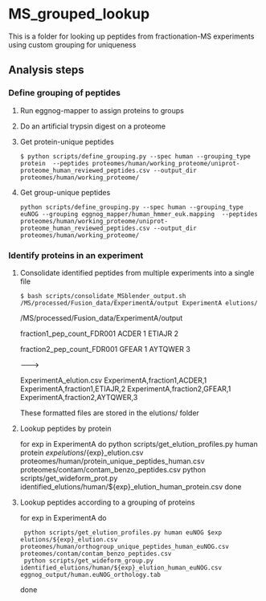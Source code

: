 # MS_grouped_lookup

This is a folder for looking up peptides from fractionation-MS experiments using custom grouping for uniqueness

## Analysis steps


### Define grouping of peptides


1. Run eggnog-mapper to assign proteins to groups




2. Do an artificial trypsin digest on a proteome


3. Get protein-unique peptides
    ```{bash}
    $ python scripts/define_grouping.py --spec human --grouping_type protein  --peptides proteomes/human/working_proteome/uniprot-proteome_human_reviewed_peptides.csv --output_dir proteomes/human/working_proteome/
    ```


4. Get group-unique peptides

    ```
    python scripts/define_grouping.py --spec human --grouping_type euNOG --grouping eggnog_mapper/human_hmmer_euk.mapping  --peptides proteomes/human/working_proteome/uniprot-proteome_human_reviewed_peptides.csv --output_dir proteomes/human/working_proteome/
    ```


### Identify proteins in an experiment

1. Consolidate identified peptides from multiple experiments into a single file
  
   ``` 
   $ bash scripts/consolidate_MSblender_output.sh /MS/processed/Fusion_data/ExperimentA/output ExperimentA elutions/
   ```

   /MS/processed/Fusion_data/ExperimentA/output

      fraction1_pep_count_FDR001
         ACDER 1
         ETIAJR 2

      fraction2_pep_count_FDR001
         GFEAR 1
         AYTQWER 3

   --->

   ExperimentA_elution.csv
        ExperimentA,fraction1,ACDER,1
        ExperimentA,fraction1,ETIAJR,2
        ExperimentA,fraction2,GFEAR,1
        ExperimentA,fraction2,AYTQWER,3
 

   These formatted files are stored in the elutions/ folder

    
2. Lookup peptides by protein

    for exp in ExperimentA
    do
        python scripts/get_elution_profiles.py human protein $exp elutions/${exp}_elution.csv proteomes/human/protein_unique_peptides_human.csv proteomes/contam/contam_benzo_peptides.csv
        python scripts/get_wideform_prot.py identified_elutions/human/${exp}_elution_human_protein.csv
    done

3. Lookup peptides according to a grouping of proteins

    for exp in ExperimentA
    do

        python scripts/get_elution_profiles.py human euNOG $exp elutions/${exp}_elution.csv proteomes/human/orthogroup_unique_peptides_human_euNOG.csv proteomes/contam/contam_benzo_peptides.csv
        python scripts/get_wideform_group.py identified_elutions/human/${exp}_elution_human_euNOG.csv eggnog_output/human.euNOG_orthology.tab
    done
    
    
    
    
    
    


